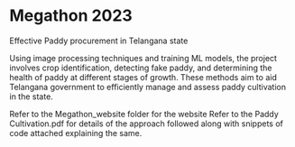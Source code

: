 # Megathon 2023
Effective Paddy procurement in Telangana state 

Using image processing techniques and training ML models, the project involves crop identification, detecting fake
paddy, and determining the health of paddy at different stages of growth. These methods aim to aid Telangana
government to efficiently manage and assess paddy cultivation in the state.

Refer to the Megathon_website folder for the website 
Refer to the Paddy Cultivation.pdf for details of the approach followed along with snippets of code attached explaining the same.
